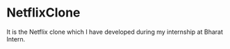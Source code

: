 # NetflixClone
It is the Netflix clone which I have developed during my internship at Bharat Intern.
